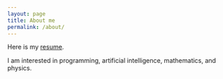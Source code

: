```yaml
---
layout: page
title: About me
permalink: /about/
---
```


Here is my [resume][resume].

I am interested in programming, artificial intelligence, mathematics, and physics.



[resume]: https://drive.google.com/file/d/1K-PfI6bhxc-NFT_1fUQD6XDOgW9V-HOn/view
